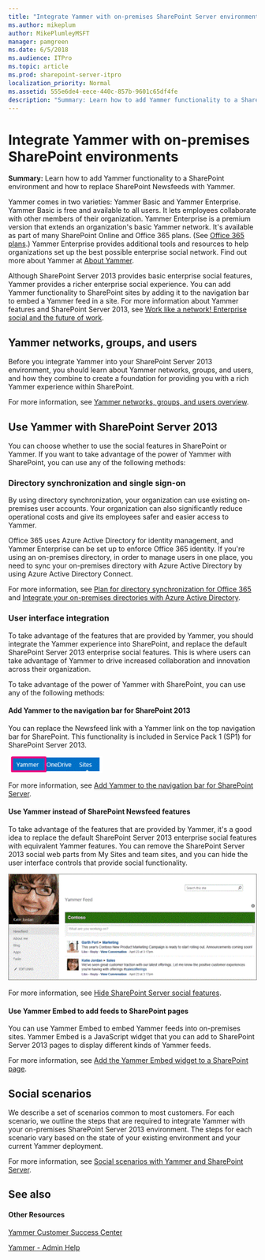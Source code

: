 ```yaml
---
title: "Integrate Yammer with on-premises SharePoint Server environments"
ms.author: mikeplum
author: MikePlumleyMSFT
manager: pamgreen
ms.date: 6/5/2018
ms.audience: ITPro
ms.topic: article
ms.prod: sharepoint-server-itpro
localization_priority: Normal
ms.assetid: 555e6de4-eece-440c-857b-9601c65df4fe
description: "Summary: Learn how to add Yammer functionality to a SharePoint Server environment and how to replace SharePoint Newsfeeds with Yammer."
---
```


# Integrate Yammer with on-premises SharePoint environments

 **Summary:** Learn how to add Yammer functionality to a SharePoint environment and how to replace SharePoint Newsfeeds with Yammer. 
  
Yammer comes in two varieties: Yammer Basic and Yammer Enterprise. Yammer Basic is free and available to all users. It lets employees collaborate with other members of their organization. Yammer Enterprise is a premium version that extends an organization's basic Yammer network. It's available as part of many SharePoint Online and Office 365 plans. (See [Office 365 plans](https://go.microsoft.com/fwlink/p/?LinkId=394054).) Yammer Enterprise provides additional tools and resources to help organizations set up the best possible enterprise social network. Find out more about Yammer at [About Yammer](https://go.microsoft.com/fwlink/p/?LinkId=331310).
  
Although SharePoint Server 2013 provides basic enterprise social features, Yammer provides a richer enterprise social experience. You can add Yammer functionality to SharePoint sites by adding it to the navigation bar to embed a Yammer feed in a site. For more information about Yammer features and SharePoint Server 2013, see [Work like a network! Enterprise social and the future of work](https://go.microsoft.com/fwlink/p/?LinkId=394052).
  
## Yammer networks, groups, and users

Before you integrate Yammer into your SharePoint Server 2013 environment, you should learn about Yammer networks, groups, and users, and how they combine to create a foundation for providing you with a rich Yammer experience within SharePoint.
  
For more information, see [Yammer networks, groups, and users overview](yammer-networks-groups-and-users-overview.md).
  
## Use Yammer with SharePoint Server 2013

You can choose whether to use the social features in SharePoint or Yammer. If you want to take advantage of the power of Yammer with SharePoint, you can use any of the following methods:
  
### Directory synchronization and single sign-on

By using directory synchronization, your organization can use existing on-premises user accounts. Your organization can also significantly reduce operational costs and give its employees safer and easier access to Yammer. 
  
Office 365 uses Azure Active Directory for identity management, and Yammer Enterprise can be set up to enforce Office 365 identity. If you're using an on-premises directory, in order to manage users in one place, you need to sync your on-premises directory with Azure Active Directory by using Azure Active Directory Connect. 
  
For more information, see [Plan for directory synchronization for Office 365](https://go.microsoft.com/fwlink/?linkid=875044) and [Integrate your on-premises directories with Azure Active Directory](https://go.microsoft.com/fwlink/p/?LinkId=869669).
  
### User interface integration

To take advantage of the features that are provided by Yammer, you should integrate the Yammer experience into SharePoint, and replace the default SharePoint Server 2013 enterprise social features. This is where users can take advantage of Yammer to drive increased collaboration and innovation across their organization.
  
To take advantage of the power of Yammer with SharePoint, you can use any of the following methods:
  
#### Add Yammer to the navigation bar for SharePoint 2013

You can replace the Newsfeed link with a Yammer link on the top navigation bar for SharePoint. This functionality is included in Service Pack 1 (SP1) for SharePoint Server 2013.
  
![SharePoint navigation bar with Yammer](../media/Yammerinonpremnavbar.gif)
  
For more information, see [Add Yammer to the navigation bar for SharePoint Server](add-yammer-to-the-navigation-bar-for-sharepoint-Server.md).
  
#### Use Yammer instead of SharePoint Newsfeed features

To take advantage of the features that are provided by Yammer, it's a good idea to replace the default SharePoint Server 2013 enterprise social features with equivalent Yammer features. You can remove the SharePoint Server 2013 social web parts from My Sites and team sites, and you can hide the user interface controls that provide social functionality.
  
![Yammer home feed on a My Site page](../media/Yammerhomefeed.gif)
  
For more information, see [Hide SharePoint Server social features](hide-sharepoint-server-social-features.md).
  
#### Use Yammer Embed to add feeds to SharePoint pages

You can use Yammer Embed to embed Yammer feeds into on-premises sites. Yammer Embed is a JavaScript widget that you can add to SharePoint Server 2013 pages to display different kinds of Yammer feeds.
  
For more information, see [Add the Yammer Embed widget to a SharePoint page](add-the-yammer-embed-widget-to-a-sharepoint-page.md).
  
## Social scenarios

We describe a set of scenarios common to most customers. For each scenario, we outline the steps that are required to integrate Yammer with your on-premises SharePoint Server 2013 environment. The steps for each scenario vary based on the state of your existing environment and your current Yammer deployment.
  
For more information, see [Social scenarios with Yammer and SharePoint Server](social-scenarios-with-yammer-and-sharepoint-server.md).
  
## See also

#### Other Resources

[Yammer Customer Success Center](https://go.microsoft.com/fwlink/p/?LinkID=331300)
  
[Yammer - Admin Help](https://go.microsoft.com/fwlink/?linkid=525575)

